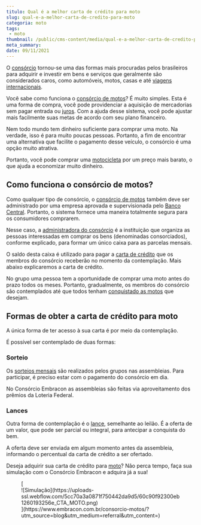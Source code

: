 ```yaml
---
titulo: Qual é a melhor carta de crédito para moto
slug: qual-e-a-melhor-carta-de-credito-para-moto
categoria: moto
tags:
 - moto
thumbnail: /public/cms-content/media/qual-e-a-melhor-carta-de-credito-para-moto.jpg
meta_summary: 
date: 09/11/2021
---
```

O [consórcio](https://www.embracon.com.br/blog/como-entrar-em-um-consorcio) tornou-se uma das formas mais procuradas pelos brasileiros para adquirir e investir em bens e serviços que geralmente são considerados caros, como automóveis, motos, casas e até [viagens internacionais](https://www.embracon.com.br/blog/guia-completo-sobre-o-consorcio-de-viagens).

Você sabe como funciona o [consórcio de motos](https://www.embracon.com.br/blog/faca-o-consorcio-de-moto-e-realize-seu-sonho)? É muito simples. Esta é uma forma de compra, você pode providenciar a aquisição de mercadorias sem pagar entrada ou [juros](https://www.embracon.com.br/blog/parcela-de-consorcio-tem-juros). Com a ajuda desse sistema, você pode ajustar mais facilmente suas metas de acordo com seu plano financeiro.

Nem todo mundo tem dinheiro suficiente para comprar uma moto. Na verdade, isso é para muito poucas pessoas. Portanto, a fim de encontrar uma alternativa que facilite o pagamento desse veículo, o consórcio é uma opção muito atrativa.

Portanto, você pode comprar uma [motocicleta](https://www.embracon.com.br/blog/qual-a-moto-ideal-para-fazer-entrega) por um preço mais barato, o que ajuda a economizar muito dinheiro.

Como funciona o consórcio de motos? 
------------------------------------

Como qualquer tipo de consórcio, o [consórcio de motos](https://www.embracon.com.br/blog/guia-para-voce-comprar-sua-moto-com-o-consorcio) também deve ser administrado por uma empresa aprovada e supervisionada pelo [Banco Central](https://www.bcb.gov.br/). Portanto, o sistema fornece uma maneira totalmente segura para os consumidores comprarem.

Nesse caso, a [administradora do consórcio](https://www.embracon.com.br/blog/como-escolher-uma-administradora-de-consorcio) é a instituição que organiza as pessoas interessadas em comprar os bens (denominadas consorciados), conforme explicado, para formar um único caixa para as parcelas mensais.

O saldo desta caixa é utilizado para pagar a [carta de crédito](https://www.embracon.com.br/blog/correcao-carta-de-credito-consorcio) que os membros do consórcio receberão no momento da contemplação. Mais abaixo explicaremos a carta de crédito.

No grupo uma pessoa tem a oportunidade de comprar uma moto antes do prazo todos os meses. Portanto, gradualmente, os membros do consórcio são contemplados até que todos tenham [conquistado as motos](https://www.embracon.com.br/blog/dicas-na-hora-de-vender-a-sua-moto) que desejam.

Formas de obter a carta de crédito para moto 
---------------------------------------------

A única forma de ter acesso à sua carta é por meio da contemplação.

É possível ser contemplado de duas formas:

### Sorteio 

Os [sorteios mensais](https://www.embracon.com.br/conhecaoconsorcio/como-sao-realizados-os-sorteios-nas-assembleias) são realizados pelos grupos nas assembleias. Para participar, é preciso estar com o pagamento do consórcio em dia.

No Consórcio Embracon as assembleias são feitas via aproveitamento dos prêmios da Loteria Federal.

### Lances 

Outra forma de contemplação é o [lance](https://www.embracon.com.br/blog/como-funciona-o-lance), semelhante ao leilão. É a oferta de um valor, que pode ser parcial ou integral, para antecipar a conquista do bem.

A oferta deve ser enviada em algum momento antes da assembleia, informando o percentual da carta de crédito a ser ofertado.

Deseja adquirir sua carta de crédito para [moto](https://www.embracon.com.br/blog/conheca-as-melhores-motos-do-mercado)? Não perca tempo, faça sua simulação com o Consórcio Embracon e adquira já a sua!

<figure class="w-richtext-figure-type-image w-richtext-align-center">[<div>![Simulação](https://uploads-ssl.webflow.com/5cc70a3a0871f750442da9d5/60c90f92300eb1260193256e_CTA_MOTO.png)</div>](https://www.embracon.com.br/consorcio-motos/?utm_source=blog&utm_medium=referral&utm_content=)</figure>
